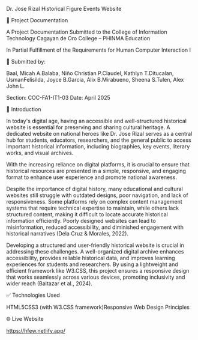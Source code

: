 Dr. Jose Rizal Historical Figure Events Website

📖 Project Documentation

A Project Documentation Submitted to the
College of Information Technology
Cagayan de Oro College – PHINMA Education

In Partial Fulfillment of the Requirements for
Human Computer Interaction I

👥 Submitted by:

Baal, Micah A.Balaba, Niño Christian P.Claudel, Kathlyn T.Ditucalan, UsmanFelisilda, Joyce B.Garcia, Alix B.Mirabueno, Sheena S.Tulen, Alex John L.

Section: COC-FA1-IT1-03
Date: April 2025

🧭 Introduction

In today's digital age, having an accessible and well-structured historical website is essential for preserving and sharing cultural heritage. A dedicated website on national heroes like Dr. Jose Rizal serves as a central hub for students, educators, researchers, and the general public to access important historical information, including biographies, key events, literary works, and visual archives.

With the increasing reliance on digital platforms, it is crucial to ensure that historical resources are presented in a simple, responsive, and engaging format to enhance user experience and promote national awareness.

Despite the importance of digital history, many educational and cultural websites still struggle with outdated designs, poor navigation, and lack of responsiveness. Some platforms rely on complex content management systems that require technical expertise to maintain, while others lack structured content, making it difficult to locate accurate historical information efficiently. Poorly designed websites can lead to misinformation, reduced accessibility, and diminished engagement with historical narratives (Dela Cruz & Morales, 2022).

Developing a structured and user-friendly historical website is crucial in addressing these challenges. A well-organized digital archive enhances accessibility, provides reliable historical data, and improves learning experiences for students and researchers. By using a lightweight and efficient framework like W3.CSS, this project ensures a responsive design that works seamlessly across various devices, promoting inclusivity and wider reach (Baltazar et al., 2024).

✅ Technologies Used

HTML5CSS3 (with W3.CSS framework)Responsive Web Design Principles

🌐 Live Website

https://hfew.netlify.app/



